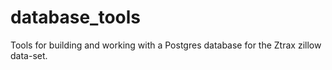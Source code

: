 # database_tools
Tools for building and working with a Postgres database for the Ztrax zillow data-set.
